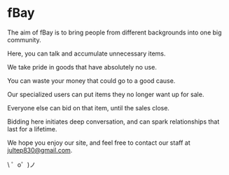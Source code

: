 fBay
=================

The aim of fBay is to bring people from different backgrounds into one big community.

Here, you can talk and accumulate unnecessary items. 

We take pride in goods that have absolutely no use.

You can waste your money that could go to a good cause.
      
Our specialized users can put items they no longer want up for sale.

Everyone else can bid on that item, until the sales close. 

Bidding here initiates deep conversation, and can spark relationships that last for a lifetime.

We hope you enjoy our site, and feel free to contact our staff at jultep830@gmail.com.

\ ゜o゜)ノ
